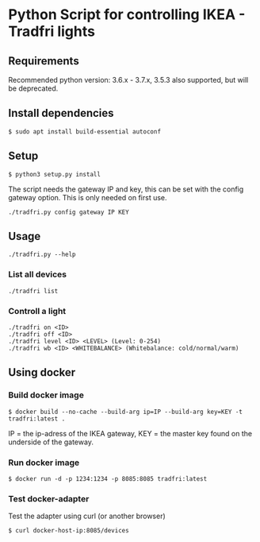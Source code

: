 # Python Script for controlling IKEA - Tradfri lights


## Requirements
Recommended python version: 3.6.x - 3.7.x, 3.5.3 also supported, but will be deprecated.

## Install dependencies
```shell
$ sudo apt install build-essential autoconf 
```

## Setup
```shell
$ python3 setup.py install
```

The script needs the gateway IP and key, this can be set with the config gateway option. This is only needed on first use.

```shell
./tradfri.py config gateway IP KEY
```


## Usage
```shell
./tradfri.py --help
```

### List all devices
```shell
./tradfri list
```

### Controll a light
```shell
./tradfri on <ID>
./tradfri off <ID>
./tradfri level <ID> <LEVEL> (Level: 0-254)
./tradfri wb <ID> <WHITEBALANCE> (Whitebalance: cold/normal/warm)
```

## Using docker

### Build docker image
```shell
$ docker build --no-cache --build-arg ip=IP --build-arg key=KEY -t tradfri:latest . 
```
IP = the ip-adress of the IKEA gateway, KEY = the master key found on the underside of the gateway.

### Run docker image
```shell
$ docker run -d -p 1234:1234 -p 8085:8085 tradfri:latest
```

### Test docker-adapter
Test the adapter using curl (or another browser)
```shell
$ curl docker-host-ip:8085/devices
```
